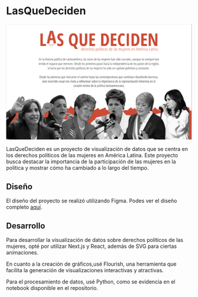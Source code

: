 # LasQueDeciden

![Thumbnail](./thumbnail.png)

LasQueDeciden es un proyecto de visualización de datos que se centra en los derechos políticos de las mujeres en América Latina. Este proyecto busca destacar la importancia de la participación de las mujeres en la política y mostrar cómo ha cambiado a lo largo del tiempo.

## Diseño

El diseño del proyecto se realizó utilizando Figma. Podes ver el diseño completo [aquí](https://www.figma.com/file/9VCyYXbbrsW7TkT0DvSgge/Trabajo-Final---Dataviz?type=design&node-id=129%3A121&mode=design&t=yB8VxkYFa7DBgtW6-1).


## Desarrollo
Para desarrollar la visualización de datos sobre derechos políticos de las mujeres, opté por utilizar Next.js y React, además de SVG para ciertas animaciones.

En cuanto a la creación de gráficos,usé Flourish, una herramienta que facilita la generación de visualizaciones interactivas y atractivas.

Para el procesamiento de datos, usé Python, como se evidencia en el notebook disponible en el repositorio.


